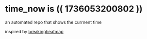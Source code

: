 # time_now is (( 1736053200802 ))

an automated repo that shows the currnent time

inspired by [breakingheatmap](https://github.com/breakingheatmap/breakingheatmap)